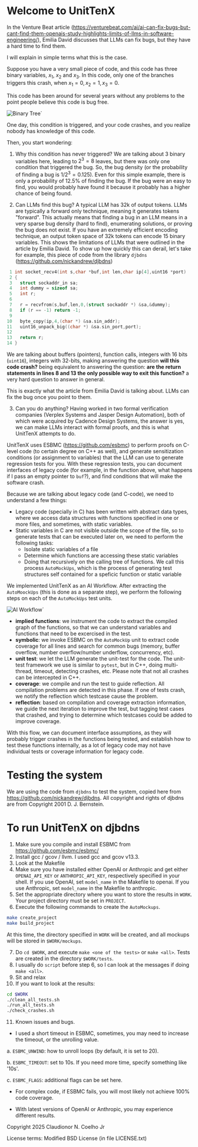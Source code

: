 # Welcome to UnitTenX

In the Venture Beat article (https://venturebeat.com/ai/ai-can-fix-bugs-but-cant-find-them-openais-study-highlights-limits-of-llms-in-software-engineering/), 
Emilia David discusses that LLMs can fix bugs, but they have a hard time to find them.

I will explain in simple terms what this is the case.

Suppose you have a very small piece of code, and this code has three binary variables, $x_1$, $x_2$ and $x_3$.
In this code, only one of the branches triggers this crash, when $x_1 = 0, x_2 = 1, x_3 = 0$.

This code has been around for several years without any problems to the point people believe this code is bug free.

<img title="Crash on binary variables" alt="Binary Tree" src="images/crash.png">`

One day, this condition is triggered, and your code crashes, and you realize nobody has knowledge of this code.

Then, you start wondering:

1. Why this condition has never triggered? We are talking about 3 binary variables here, leading to $2^3 = 8$ leaves, but there was only
one condition that triggered the bug. So, the bug density (or the probability of finding a bug is $1 / 2^3 = 0.125$). Even for this simple example,
there is only a probability of $12.5\%$ of finding the bug. If the bug were an easy to find, you would probably have found it because it probably has a higher chance of being found.

2. Can LLMs find this bug?  A typical LLM has 32k of output tokens. LLMs are typically a forward only technique, meaning it generates tokens "forward".  This actually means that finding a bug in an LLM means in a very sparse bug density (hard to find), enumerating solutions, or proving the bug does not exist. If you have an extremely efficient encoding technique, an output token space of 32k tokens can encode 15 binary variables. This shows the limitations of LLMs that were outlined in the article by Emilia David.  To show up how quickly this can derail, let's take for example, this piece of code from the library `djbdns` (https://github.com/nickandrew/djbdns)

```c
 1 int socket_recv4(int s,char *buf,int len,char ip[4],uint16 *port)
 2 {
 3   struct sockaddr_in sa;
 4   int dummy = sizeof sa;
 5   int r;
 6
 7   r = recvfrom(s,buf,len,0,(struct sockaddr *) &sa,&dummy);
 8   if (r == -1) return -1;
 9 
10   byte_copy(ip,4,(char *) &sa.sin_addr);
11   uint16_unpack_big((char *) &sa.sin_port,port);
12 
13   return r;
14 }
```

We are talking about buffers (pointers), function calls, integers with 16 bits (`uint16`), integers with 32-bits, making answering the question __will this
code crash?__ being equivalent to answering the question: __are the return statements in lines 8 and 13 the only possible way to exit this function?__ a very hard question to answer in general.

This is exactly what the article from Emilia David is talking about. LLMs can fix the bug once you point to them.

3. Can you do anything? Having worked in two formal verification companies (Verplex Systems and Jasper Design Automation), both of which were acquired by Cadence Design Systems, the answer is yes, we can make LLMs interact with formal proofs, and this is what UnitTenX attempts to do.

UnitTenX uses ESBMC (https://github.com/esbmc) to perform proofs on C-level code (to certain degree on C++ as well), and generate sensitization conditions (or assignment to variables) that the LLM can use to generate regression tests for you. With these regression tests, you can document interfaces of legacy code (for example, in the function above, what happens if I pass an empty pointer to `buf`?), and find conditions that will make the software crash. 

Because we are talking about legacy code (and C-code), we need to understand a few things:

- Legacy code (specially in C) has been written with abstract data types, where we access data structures with functions specified in one or more files, and sometimes, with static variables.
- Static variables in C are not visible outside the scope of the file, so to generate tests that can be executed later on, we need to perform the following tasks:
  * Isolate static variables of a file
  * Determine which functions are accessing these static variables
  * Doing that recursively on the calling tree of functions. We call this process `AutoMockUps`, which is the process of generating test structures self contained for a speficic function or static variable

We implemented UnitTenX as an AI Workflow. After extracting the `AutoMoockUps` (this is done as a separate step), we perform the following steps on each of the `AutoMockUps` test units.

<img title="UnitTenX Workflow" alt="AI Workflow" src="images/UnitTenX.png">`

- __implied functions__: we instrument the code to extract the compiled graph of the functions, so that we can understand variables and functions that need to be excercised in the test.
- __symbolic__: we invoke ESBMC on the `AutoMockUp` unit to extract code coverage for all lines and search for common bugs (memory, buffer overflow, number overflow/number underflow, concurrency, etc).
- __unit test__: we let the LLM generate the unit-test for the code. The unit-test framework we use is similar to `pytest`, but in C++, doing multi-thread, timeout, detecting crashes, etc. Please note that not all crashes can be intercepted in C++.
- __coverage__: we compile and run the test to guide reflection. All compilation problems are detected in this phase. If one of tests crash, we notify the reflection which testcase cause the problem.
- __reflection__: based on compilation and coverage extraction information, we guide the next iteration to improve the test, but tagging test cases that crashed, and trying to determine which testcases could be added to improve coverage.

With this flow, we can document interface assumptions, as they will probably trigger crashes in the functions being tested, and establish how to test these functions internally, as a lot of legacy code may not have individual tests or coverage information for legacy code.

# Testing the system

We are using the code from `djbdns` to test the system, copied here from https://github.com/nickandrew/djbdns.  All copyright and rights of djbdns are from Copyright 2001
D. J. Bernstein.

# To run UnitTenX on djbdns

1. Make sure you compile and install ESBMC from https://github.com/esbmc/esbmc/
2. Install gcc / gcov / llvm. I used gcc and gcov v13.3.
3. Look at the Makefile
4. Make sure you have installed either OpenAI or Anthropic and get either `OPENAI_API_KEY` or `ANTHROPIC_API_KEY`, respectively specified in your shell. If you use OpenAI, set `model_name` in the Makefile to openai. If you use Anthropic, set `model_name` in the Makefile to anthropic.
5. Set the appropriate directory where you want to store the results in `WORK`. Your project directory must be set in `PROJECT`.
6. Execute the following commands to create the `AutoMockups`.

```bash
make create_project
make build_project
```

At this time, the directory specified in `WORK` will be created, and all mockups will be stored in `$WORK/mockups`.

7. Do `cd $WORK`, and execute `make <one of the tests>` or `make <all>`. Tests are created in the directory `$WORK/tests`.
8. I usually do `script` before step 6, so I can look at the messages if doing `make <all>`.
9. Sit and relax
10. If you want to look at the results:

```bash
cd $WORK
./clean_all_tests.sh
./run_all_tests.sh
./check_crashes.sh
```

11. Known issues and bugs.

- I used a short timeout in ESBMC, sometimes, you may need to increase the timeout, or the unrolling value.

a. `ESBMC_UNWIND`: how to unroll loops (by default, it is set to 20).

b. `ESBMC_TIMEOUT`: set to 10s. If you need more time, specify something like '10s'.

c. `ESBMC_FLAGS`: additional flags can be set here.

- For complex code, if ESBMC fails, you will most likely not achieve 100% code coverage.

- With latest versions of OpenAI or Anthropic, you may experience different results.

Copyright 2025 Claudionor N. Coelho Jr 

License terms: Modified BSD License (in file LICENSE.txt)

